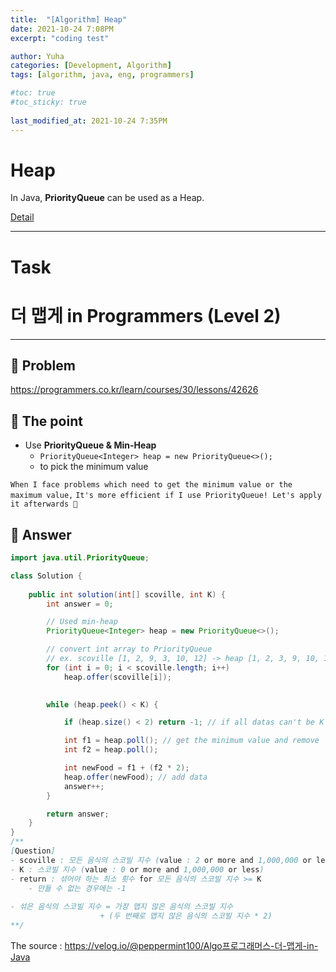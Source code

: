 ```yaml
---
title:  "[Algorithm] Heap"
date: 2021-10-24 7:08PM
excerpt: "coding test"

author: Yuha
categories: [Development, Algorithm]
tags: [algorithm, java, eng, programmers]

#toc: true
#toc_sticky: true
 
last_modified_at: 2021-10-24 7:35PM
---
```

# Heap
In Java, **PriorityQueue** can be used as a Heap. <br>

[Detail](https://uzzing.github.io/posts/heap/)

---

# Task
# 더 맵게 in Programmers (Level 2)
---
## 📌 Problem
<https://programmers.co.kr/learn/courses/30/lessons/42626>

## 📌 The point
- Use **PriorityQueue & Min-Heap**
    - `PriorityQueue<Integer> heap = new PriorityQueue<>();`
    - to pick the minimum value


`When I face problems which need to get the minimum value or the maximum value,`
`It's more efficient if I use PriorityQueue! Let's apply it afterwards 🎃`

## 📌 Answer
```java
import java.util.PriorityQueue;

class Solution {
    
    public int solution(int[] scoville, int K) {
        int answer = 0;

        // Used min-heap
        PriorityQueue<Integer> heap = new PriorityQueue<>();

        // convert int array to PriorityQueue
        // ex. scoville [1, 2, 9, 3, 10, 12] -> heap [1, 2, 3, 9, 10, 12]
        for (int i = 0; i < scoville.length; i++)
            heap.offer(scoville[i]);
        

        while (heap.peek() < K) {

            if (heap.size() < 2) return -1; // if all datas can't be K or more

            int f1 = heap.poll(); // get the minimum value and remove
            int f2 = heap.poll();

            int newFood = f1 + (f2 * 2);
            heap.offer(newFood); // add data
            answer++;
        }

        return answer;
    }
}
/**
[Question]
- scoville : 모든 음식의 스코빌 지수 (value : 2 or more and 1,000,000 or less)
- K : 스코빌 지수 (value : 0 or more and 1,000,000 or less)
- return : 섞어야 하는 최소 횟수 for 모든 음식의 스코빌 지수 >= K
    - 만들 수 없는 경우에는 -1
    
- 섞은 음식의 스코빌 지수 = 가장 맵지 않은 음식의 스코빌 지수 
                    + (두 번째로 맵지 않은 음식의 스코빌 지수 * 2)
**/
```

The source : <https://velog.io/@peppermint100/Algo프로그래머스-더-맵게-in-Java>
